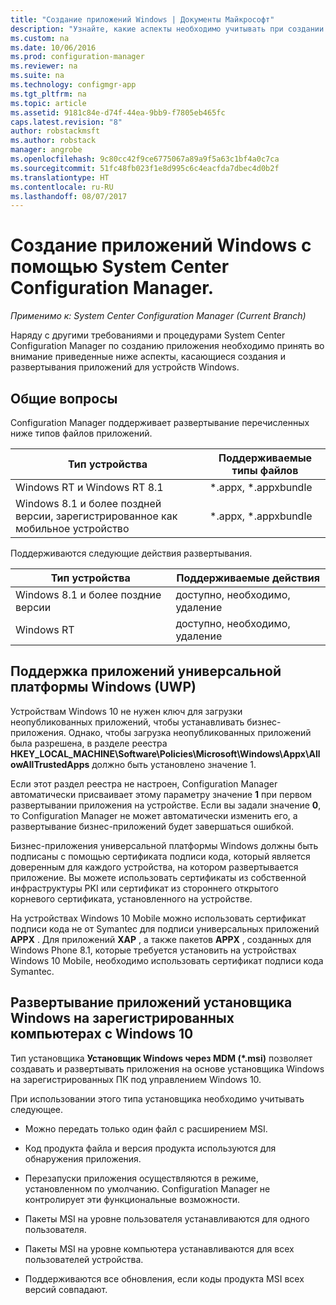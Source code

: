```yaml
---
title: "Создание приложений Windows | Документы Майкрософт"
description: "Узнайте, какие аспекты необходимо учитывать при создании и развертывании приложений для устройств Windows."
ms.custom: na
ms.date: 10/06/2016
ms.prod: configuration-manager
ms.reviewer: na
ms.suite: na
ms.technology: configmgr-app
ms.tgt_pltfrm: na
ms.topic: article
ms.assetid: 9181c84e-d74f-44ea-9bb9-f7805eb465fc
caps.latest.revision: "8"
author: robstackmsft
ms.author: robstack
manager: angrobe
ms.openlocfilehash: 9c80cc42f9ce6775067a89a9f5a63c1bf4a0c7ca
ms.sourcegitcommit: 51fc48fb023f1e8d995c6c4eacfda7dbec4d0b2f
ms.translationtype: HT
ms.contentlocale: ru-RU
ms.lasthandoff: 08/07/2017
---
```

# <a name="create-windows-applications-with-system-center-configuration-manager"></a>Создание приложений Windows с помощью System Center Configuration Manager.

*Применимо к: System Center Configuration Manager (Current Branch)*

Наряду с другими требованиями и процедурами System Center Configuration Manager по созданию приложения необходимо принять во внимание приведенные ниже аспекты, касающиеся создания и развертывания приложений для устройств Windows.  

## <a name="general-considerations"></a>Общие вопросы  
 Configuration Manager поддерживает развертывание перечисленных ниже типов файлов приложений.  

|Тип устройства|Поддерживаемые типы файлов|  
|-----------------|---------------------|  
|Windows RT и Windows RT 8.1|*.appx, \*.appxbundle|  
|Windows 8.1 и более поздней версии, зарегистрированное как мобильное устройство|*.appx, \*.appxbundle|  

 Поддерживаются следующие действия развертывания.  

|Тип устройства|Поддерживаемые действия|  
|-----------------|-----------------------|  
|Windows 8.1 и более поздние версии|доступно, необходимо, удаление|  
|Windows RT|доступно, необходимо, удаление|  

## <a name="support-for-universal-windows-platform-uwp-apps"></a>Поддержка приложений универсальной платформы Windows (UWP)  
 Устройствам Windows 10 не нужен ключ для загрузки неопубликованных приложений, чтобы устанавливать бизнес-приложения. Однако, чтобы загрузка неопубликованных приложений была разрешена, в разделе реестра **HKEY_LOCAL_MACHINE\Software\Policies\Microsoft\Windows\Appx\AllowAllTrustedApps** должно быть установлено значение 1.  

 Если этот раздел реестра не настроен, Configuration Manager автоматически присваивает этому параметру значение **1** при первом развертывании приложения на устройстве. Если вы задали значение **0**, то Configuration Manager не может автоматически изменить его, а развертывание бизнес-приложений будет завершаться ошибкой.  

 Бизнес-приложения универсальной платформы Windows должны быть подписаны с помощью сертификата подписи кода, который является доверенным для каждого устройства, на котором развертывается приложение. Вы можете использовать сертификаты из собственной инфраструктуры PKI или сертификат из стороннего открытого корневого сертификата, установленного на устройстве.  

 На устройствах Windows 10 Mobile можно использовать сертификат подписи кода не от Symantec для подписи универсальных приложений **APPX** . Для приложений **XAP** , а также пакетов **APPX** , созданных для Windows Phone 8.1, которые требуется установить на устройствах Windows 10 Mobile, необходимо использовать сертификат подписи кода Symantec.  

## <a name="deploy-windows-installer-apps-to-enrolled-windows-10-pcs"></a>Развертывание приложений установщика Windows на зарегистрированных компьютерах с Windows 10  
 Тип установщика **Установщик Windows через MDM (\*.msi)** позволяет создавать и развертывать приложения на основе установщика Windows на зарегистрированных ПК под управлением Windows 10.  

 При использовании этого типа установщика необходимо учитывать следующее.  

-   Можно передать только один файл с расширением MSI.  

-   Код продукта файла и версия продукта используются для обнаружения приложения.  

-   Перезапуски приложения осуществляются в режиме, установленном по умолчанию. Configuration Manager не контролирует эти функциональные возможности.  

-   Пакеты MSI на уровне пользователя устанавливаются для одного пользователя.  

-   Пакеты MSI на уровне компьютера устанавливаются для всех пользователей устройства.  

-   Поддерживаются все обновления, если коды продукта MSI всех версий совпадают.  
